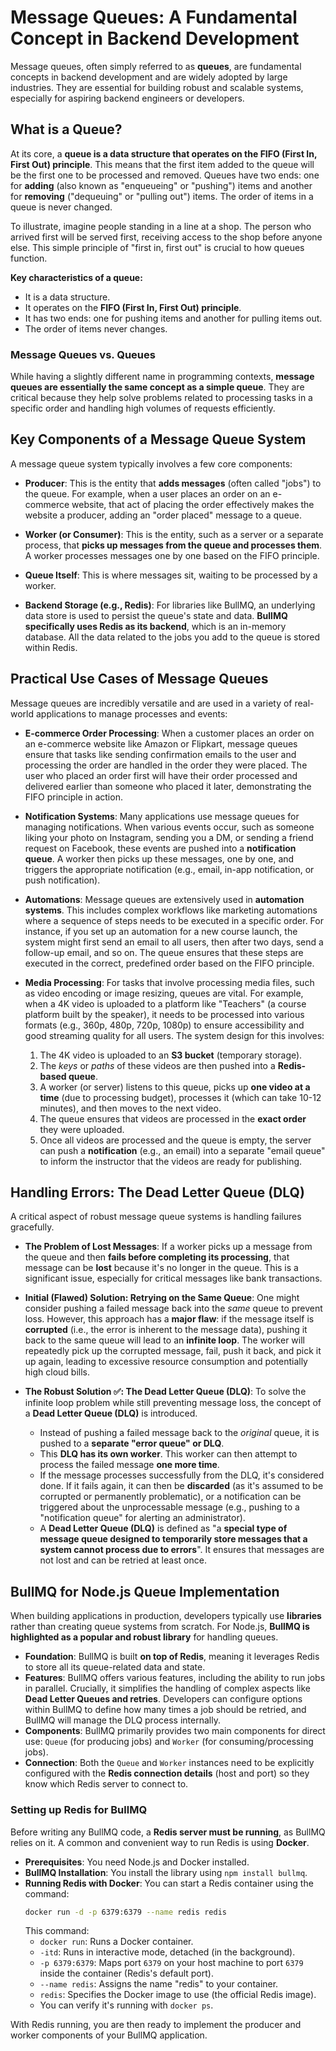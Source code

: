 # Message Queues: A Fundamental Concept in Backend Development

Message queues, often simply referred to as **queues**, are fundamental concepts in backend development and are widely adopted by large industries. They are essential for building robust and scalable systems, especially for aspiring backend engineers or developers.

## What is a Queue?

At its core, a **queue is a data structure that operates on the FIFO (First In, First Out) principle**. This means that the first item added to the queue will be the first one to be processed and removed. Queues have two ends: one for **adding** (also known as "enqueueing" or "pushing") items and another for **removing** ("dequeuing" or "pulling out") items. The order of items in a queue is never changed.

To illustrate, imagine people standing in a line at a shop. The person who arrived first will be served first, receiving access to the shop before anyone else. This simple principle of "first in, first out" is crucial to how queues function.

**Key characteristics of a queue:**
*   It is a data structure.
*   It operates on the **FIFO (First In, First Out) principle**.
*   It has two ends: one for pushing items and another for pulling items out.
*   The order of items never changes.

### Message Queues vs. Queues

While having a slightly different name in programming contexts, **message queues are essentially the same concept as a simple queue**. They are critical because they help solve problems related to processing tasks in a specific order and handling high volumes of requests efficiently.

## Key Components of a Message Queue System

A message queue system typically involves a few core components:
*   **Producer**: This is the entity that **adds messages** (often called "jobs") to the queue. For example, when a user places an order on an e-commerce website, that act of placing the order effectively makes the website a producer, adding an "order placed" message to a queue.

*   **Worker (or Consumer)**: This is the entity, such as a server or a separate process, that **picks up messages from the queue and processes them**. A worker processes messages one by one based on the FIFO principle.

*   **Queue Itself**: This is where messages sit, waiting to be processed by a worker.

*   **Backend Storage (e.g., Redis)**: For libraries like BullMQ, an underlying data store is used to persist the queue's state and data. **BullMQ specifically uses Redis as its backend**, which is an in-memory database. All the data related to the jobs you add to the queue is stored within Redis.

## Practical Use Cases of Message Queues

Message queues are incredibly versatile and are used in a variety of real-world applications to manage processes and events:

*   **E-commerce Order Processing**: When a customer places an order on an e-commerce website like Amazon or Flipkart, message queues ensure that tasks like sending confirmation emails to the user and processing the order are handled in the order they were placed. The user who placed an order first will have their order processed and delivered earlier than someone who placed it later, demonstrating the FIFO principle in action.

*   **Notification Systems**: Many applications use message queues for managing notifications. When various events occur, such as someone liking your photo on Instagram, sending you a DM, or sending a friend request on Facebook, these events are pushed into a **notification queue**. A worker then picks up these messages, one by one, and triggers the appropriate notification (e.g., email, in-app notification, or push notification).

*   **Automations**: Message queues are extensively used in **automation systems**. This includes complex workflows like marketing automations where a sequence of steps needs to be executed in a specific order. For instance, if you set up an automation for a new course launch, the system might first send an email to all users, then after two days, send a follow-up email, and so on. The queue ensures that these steps are executed in the correct, predefined order based on the FIFO principle.

*   **Media Processing**: For tasks that involve processing media files, such as video encoding or image resizing, queues are vital. For example, when a 4K video is uploaded to a platform like "Teachers" (a course platform built by the speaker), it needs to be processed into various formats (e.g., 360p, 480p, 720p, 1080p) to ensure accessibility and good streaming quality for all users. The system design for this involves:
    1.  The 4K video is uploaded to an **S3 bucket** (temporary storage).
    2.  The *keys* or *paths* of these videos are then pushed into a **Redis-based queue**.
    3.  A worker (or server) listens to this queue, picks up **one video at a time** (due to processing budget), processes it (which can take 10-12 minutes), and then moves to the next video.
    4.  The queue ensures that videos are processed in the **exact order** they were uploaded.
    5.  Once all videos are processed and the queue is empty, the server can push a **notification** (e.g., an email) into a separate "email queue" to inform the instructor that the videos are ready for publishing.

## Handling Errors: The Dead Letter Queue (DLQ)

A critical aspect of robust message queue systems is handling failures gracefully.

*   **The Problem of Lost Messages**: If a worker picks up a message from the queue and then **fails before completing its processing**, that message can be **lost** because it's no longer in the queue. This is a significant issue, especially for critical messages like bank transactions.

*   **Initial (Flawed) Solution: Retrying on the Same Queue**: One might consider pushing a failed message back into the *same* queue to prevent loss. However, this approach has a **major flaw**: if the message itself is **corrupted** (i.e., the error is inherent to the message data), pushing it back to the same queue will lead to an **infinite loop**. The worker will repeatedly pick up the corrupted message, fail, push it back, and pick it up again, leading to excessive resource consumption and potentially high cloud bills.

*   **The Robust Solution ✅: The Dead Letter Queue (DLQ)**: To solve the infinite loop problem while still preventing message loss, the concept of a **Dead Letter Queue (DLQ)** is introduced.
    *   Instead of pushing a failed message back to the *original* queue, it is pushed to a **separate "error queue" or DLQ**.
    *   This **DLQ has its own worker**. This worker can then attempt to process the failed message **one more time**.
    *   If the message processes successfully from the DLQ, it's considered done. If it fails again, it can then be **discarded** (as it's assumed to be corrupted or permanently problematic), or a notification can be triggered about the unprocessable message (e.g., pushing to a "notification queue" for alerting an administrator).
    *   A **Dead Letter Queue (DLQ)** is defined as "a **special type of message queue designed to temporarily store messages that a system cannot process due to errors**". It ensures that messages are not lost and can be retried at least once.

## BullMQ for Node.js Queue Implementation

When building applications in production, developers typically use **libraries** rather than creating queue systems from scratch. For Node.js, **BullMQ is highlighted as a popular and robust library** for handling queues.

*   **Foundation**: BullMQ is built **on top of Redis**, meaning it leverages Redis to store all its queue-related data and state.
*   **Features**: BullMQ offers various features, including the ability to run jobs in parallel. Crucially, it simplifies the handling of complex aspects like **Dead Letter Queues and retries**. Developers can configure options within BullMQ to define how many times a job should be retried, and BullMQ will manage the DLQ process internally.
*   **Components**: BullMQ primarily provides two main components for direct use: `Queue` (for producing jobs) and `Worker` (for consuming/processing jobs).
*   **Connection**: Both the `Queue` and `Worker` instances need to be explicitly configured with the **Redis connection details** (host and port) so they know which Redis server to connect to.

### Setting up Redis for BullMQ

Before writing any BullMQ code, a **Redis server must be running**, as BullMQ relies on it. A common and convenient way to run Redis is using **Docker**.

*   **Prerequisites**: You need Node.js and Docker installed.
*   **BullMQ Installation**: You install the library using `npm install bullmq`.
*   **Running Redis with Docker**: You can start a Redis container using the command:
    ```bash
    docker run -d -p 6379:6379 --name redis redis
    ```
    This command:
    *   `docker run`: Runs a Docker container.
    *   `-itd`: Runs in interactive mode, detached (in the background).
    *   `-p 6379:6379`: Maps port `6379` on your host machine to port `6379` inside the container (Redis's default port).
    *   `--name redis`: Assigns the name "redis" to your container.
    *   `redis`: Specifies the Docker image to use (the official Redis image).
    *   You can verify it's running with `docker ps`.

With Redis running, you are then ready to implement the producer and worker components of your BullMQ application.